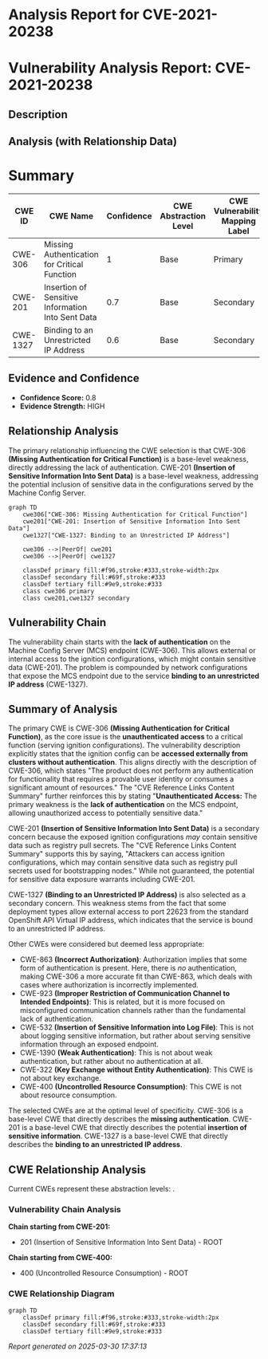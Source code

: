 # Analysis Report for CVE-2021-20238

# Vulnerability Analysis Report: CVE-2021-20238

## Description



## Analysis (with Relationship Data)

# Summary
| CWE ID  | CWE Name                                                  | Confidence | CWE Abstraction Level | CWE Vulnerability Mapping Label | CWE-Vulnerability Mapping Notes |
|---------|-----------------------------------------------------------|------------|-----------------------|---------------------------------|---------------------------------|
| CWE-306 | Missing Authentication for Critical Function            | 1          | Base                  | Primary                          | Allowed                         |
| CWE-201 | Insertion of Sensitive Information Into Sent Data         | 0.7        | Base                  | Secondary                        | Allowed                         |
| CWE-1327| Binding to an Unrestricted IP Address                    | 0.6        | Base                  | Secondary                        | Allowed                         |

## Evidence and Confidence

*   **Confidence Score:** 0.8
*   **Evidence Strength:** HIGH

## Relationship Analysis
The primary relationship influencing the CWE selection is that CWE-306 **(Missing Authentication for Critical Function)** is a base-level weakness, directly addressing the lack of authentication.
CWE-201 **(Insertion of Sensitive Information Into Sent Data)** is a base-level weakness, addressing the potential inclusion of sensitive data in the configurations served by the Machine Config Server.

```mermaid
graph TD
    cwe306["CWE-306: Missing Authentication for Critical Function"]
    cwe201["CWE-201: Insertion of Sensitive Information Into Sent Data"]
    cwe1327["CWE-1327: Binding to an Unrestricted IP Address"]

    cwe306 -->|PeerOf| cwe201
    cwe306 -->|PeerOf| cwe1327
    
    classDef primary fill:#f96,stroke:#333,stroke-width:2px
    classDef secondary fill:#69f,stroke:#333
    classDef tertiary fill:#9e9,stroke:#333
    class cwe306 primary
    class cwe201,cwe1327 secondary
```

## Vulnerability Chain
The vulnerability chain starts with the **lack of authentication** on the Machine Config Server (MCS) endpoint (CWE-306). This allows external or internal access to the ignition configurations, which might contain sensitive data (CWE-201). The problem is compounded by network configurations that expose the MCS endpoint due to the service **binding to an unrestricted IP address** (CWE-1327).

## Summary of Analysis
The primary CWE is CWE-306 **(Missing Authentication for Critical Function)**, as the core issue is the **unauthenticated access** to a critical function (serving ignition configurations). The vulnerability description explicitly states that the ignition config can be **accessed externally from clusters without authentication**. This aligns directly with the description of CWE-306, which states "The product does not perform any authentication for functionality that requires a provable user identity or consumes a significant amount of resources." The "CVE Reference Links Content Summary" further reinforces this by stating "**Unauthenticated Access:** The primary weakness is the **lack of authentication** on the MCS endpoint, allowing unauthorized access to potentially sensitive data."

CWE-201 **(Insertion of Sensitive Information Into Sent Data)** is a secondary concern because the exposed ignition configurations *may* contain sensitive data such as registry pull secrets. The "CVE Reference Links Content Summary" supports this by saying, "Attackers can access ignition configurations, which may contain sensitive data such as registry pull secrets used for bootstrapping nodes." While not guaranteed, the potential for sensitive data exposure warrants including CWE-201.

CWE-1327 **(Binding to an Unrestricted IP Address)** is also selected as a secondary concern. This weakness stems from the fact that some deployment types allow external access to port 22623 from the standard OpenShift API Virtual IP address, which indicates that the service is bound to an unrestricted IP address.

Other CWEs were considered but deemed less appropriate:

*   CWE-863 **(Incorrect Authorization)**: Authorization implies that some form of authentication is present. Here, there is *no* authentication, making CWE-306 a more accurate fit than CWE-863, which deals with cases where authorization is incorrectly implemented.
*   CWE-923 **(Improper Restriction of Communication Channel to Intended Endpoints)**: This is related, but it is more focused on misconfigured communication channels rather than the fundamental lack of authentication.
*   CWE-532 **(Insertion of Sensitive Information into Log File)**: This is not about logging sensitive information, but rather about serving sensitive information through an exposed endpoint.
*   CWE-1390 **(Weak Authentication)**: This is not about weak authentication, but rather about no authentication at all.
*   CWE-322 **(Key Exchange without Entity Authentication)**: This CWE is not about key exchange.
*   CWE-400 **(Uncontrolled Resource Consumption)**: This CWE is not about resource consumption.

The selected CWEs are at the optimal level of specificity. CWE-306 is a base-level CWE that directly describes the **missing authentication**. CWE-201 is a base-level CWE that directly describes the potential **insertion of sensitive information**. CWE-1327 is a base-level CWE that directly describes the **binding to an unrestricted IP address**.


## CWE Relationship Analysis

Current CWEs represent these abstraction levels: .


### Vulnerability Chain Analysis

**Chain starting from CWE-201:**
- 201 (Insertion of Sensitive Information Into Sent Data) - ROOT


**Chain starting from CWE-400:**
- 400 (Uncontrolled Resource Consumption) - ROOT



### CWE Relationship Diagram

```mermaid
graph TD
    classDef primary fill:#f96,stroke:#333,stroke-width:2px
    classDef secondary fill:#69f,stroke:#333
    classDef tertiary fill:#9e9,stroke:#333
```



*Report generated on 2025-03-30 17:37:13*
